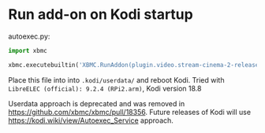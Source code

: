 # Run add-on on Kodi startup

autoexec.py:
```python
import xbmc

xbmc.executebuiltin('XBMC.RunAddon(plugin.video.stream-cinema-2-release)')
```

Place this file into into `.kodi/userdata/` and reboot Kodi.
Tried with `LibreELEC (official): 9.2.4 (RPi2.arm)`, Kodi version 18.8

Userdata approach is deprecated and was removed in https://github.com/xbmc/xbmc/pull/18356.
Future releases of Kodi will use https://kodi.wiki/view/Autoexec_Service approach.